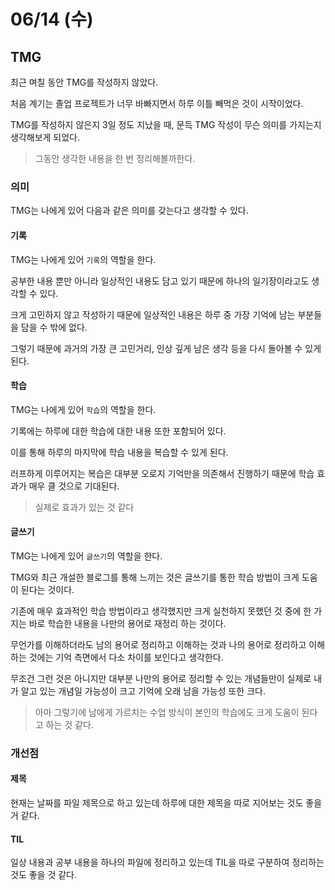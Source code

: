 # 06/14 (수)

## TMG
최근 며칠 동안 TMG를 작성하지 않았다.

처음 계기는 졸업 프로젝트가 너무 바빠지면서 하루 이틀 빼먹은 것이 시작이었다.

TMG를 작성하지 않은지 3일 정도 지났을 때, 문득 TMG 작성이 무슨 의미를 가지는지 생각해보게 되었다.

> 그동안 생각한 내용을 한 번 정리해볼까한다.

### 의미
TMG는 나에게 있어 다음과 같은 의미를 갖는다고 생각할 수 있다.

#### 기록
TMG는 나에게 있어 `기록`의 역할을 한다.

공부한 내용 뿐만 아니라 일상적인 내용도 담고 있기 때문에 하나의 일기장이라고도 생각할 수 있다.

크게 고민하지 않고 작성하기 때문에 일상적인 내용은 하루 중 가장 기억에 남는 부분들을 담을 수 밖에 없다.

그렇기 때문에 과거의 가장 큰 고민거리, 인상 깊게 남은 생각 등을 다시 돌아볼 수 있게 된다.

#### 학습
TMG는 나에게 있어 `학습`의 역할을 한다.

기록에는 하루에 대한 학습에 대한 내용 또한 포함되어 있다.

이를 통해 하루의 마지막에 학습 내용을 복습할 수 있게 된다.

러프하게 이루어지는 복습은 대부분 오로지 기억만을 의존해서 진행하기 때문에 학습 효과가 매우 클 것으로 기대된다.

> 실제로 효과가 있는 것 같다

#### 글쓰기
TMG는 나에게 있어 `글쓰기`의 역할을 한다.

TMG와 최근 개설한 블로그를 통해 느끼는 것은 글쓰기를 통한 학습 방법이 크게 도움이 된다는 것이다.

기존에 매우 효과적인 학습 방법이라고 생각했지만 크게 실천하지 못했던 것 중에 한 가지는 바로 학습한 내용을 나만의 용어로 재정리 하는 것이다.

무언가를 이해하더라도 남의 용어로 정리하고 이해하는 것과 나의 용어로 정리하고 이해하는 것에는 기억 측면에서 다소 차이를 보인다고 생각한다.

무조건 그런 것은 아니지만 대부분 나만의 용어로 정리할 수 있는 개념들만이 실제로 내가 알고 있는 개념일 가능성이 크고 기억에 오래 남을 가능성 또한 크다.

> 아마 그렇기에 남에게 가르치는 수업 방식이 본인의 학습에도 크게 도움이 된다고 하는 것 같다.

### 개선점

#### 제목
현재는 날짜를 파일 제목으로 하고 있는데 하루에 대한 제목을 따로 지어보는 것도 좋을 거 같다.


#### TIL
일상 내용과 공부 내용을 하나의 파일에 정리하고 있는데 TIL을 따로 구분하여 정리하는 것도 좋을 것 같다.



